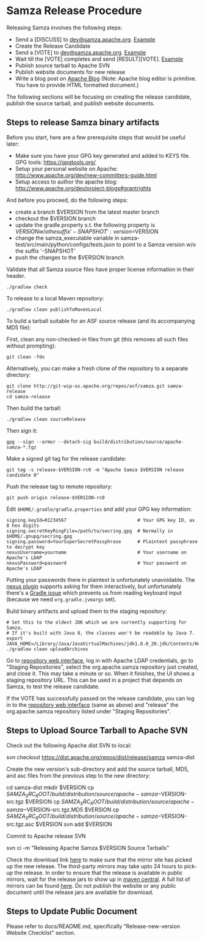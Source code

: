 # Samza Release Procedure

Releasing Samza involves the following steps:

* Send a [DISCUSS] to dev@samza.apache.org. [Example](http://mail-archives.apache.org/mod_mbox/samza-dev/201503.mbox/%3CCABYbY7dsYAQo4_6qBvmUSOF37%2BUfsHRQ3dKOJV1qHJUTetKdAA%40mail.gmail.com%3E)
* Create the Release Candidate
* Send a [VOTE] to dev@samza.apache.org. [Example](http://mail-archives.apache.org/mod_mbox/samza-dev/201503.mbox/%3CCAOErhNQsehZ8iEXsP5saKgr9qjD%3DART7-2OCWJcCbXJko9FV4A%40mail.gmail.com%3E)
* Wait till the [VOTE] completes and send [RESULT][VOTE]. [Example](http://mail-archives.apache.org/mod_mbox/samza-dev/201412.mbox/%3CCADiKvVuAkgiR7-0VBYccez96xtfV6edavdy7xc%3Drg9GCftaEsg%40mail.gmail.com%3E)
* Publish source tarball to Apache SVN
* Publish website documents for new release
* Write a blog post on [Apache Blog](https://blogs.apache.org/samza/) (Note: Apache blog editor is primitive. You have to provide HTML formatted document.)

The following sections will be focusing on creating the release candidate, publish the source tarball, and publish website documents.

## Steps to release Samza binary artifacts

Before you start, here are a few prerequisite steps that would be useful later:

   * Make sure you have your GPG key generated and added to KEYS file. GPG tools: https://gpgtools.org/
   * Setup your personal website on Apache: http://www.apache.org/dev/new-committers-guide.html
   * Setup access to author the apache blog: http://www.apache.org/dev/project-blogs#grantrights

And before you proceed, do the following steps:

   * create a branch $VERSION from the latest master branch
   * checkout the $VERSION branch
   * update the gradle.property s.t. the following property is $VERSION w/o the suffix '-SNAPSHOT':
      version=$VERSION
   * change the samza_executable variable in samza-test/src/main/python/configs/tests.json to point to a Samza version w/o the suffix '-SNAPSHOT'
   * push the changes to the $VERSION branch

Validate that all Samza source files have proper license information in their header.

    ./gradlew check

To release to a local Maven repository:

    ./gradlew clean publishToMavenLocal

To build a tarball suitable for an ASF source release (and its accompanying MD5 file):

First, clean any non-checked-in files from git (this removes all such files without prompting):

    git clean -fdx

Alternatively, you can make a fresh clone of the repository to a separate directory:

    git clone http://git-wip-us.apache.org/repos/asf/samza.git samza-release
    cd samza-release

Then build the tarball:

    ./gradlew clean sourceRelease

Then sign it:

    gpg --sign --armor --detach-sig build/distribution/source/apache-samza-*.tgz

Make a signed git tag for the release candidate:

    git tag -s release-$VERSION-rc0 -m "Apache Samza $VERSION release candidate 0"

Push the release tag to remote repository:

    git push origin release-$VERSION-rc0

Edit `$HOME/.gradle/gradle.properties` and add your GPG key information:

    signing.keyId=01234567                          # Your GPG key ID, as 8 hex digits
    signing.secretKeyRingFile=/path/to/secring.gpg  # Normally in $HOME/.gnupg/secring.gpg
    signing.password=YourSuperSecretPassphrase      # Plaintext passphrase to decrypt key
    nexusUsername=yourname                          # Your username on Apache's LDAP
    nexusPassword=password                          # Your password on Apache's LDAP

Putting your passwords there in plaintext is unfortunately unavoidable. The
[nexus plugin](https://github.com/bmuschko/gradle-nexus-plugin) supports asking
for them interactively, but unfortunately there's a
[Gradle issue](http://issues.gradle.org/browse/GRADLE-2357) which prevents us
from reading keyboard input (because we need `org.gradle.jvmargs` set).

Build binary artifacts and upload them to the staging repository:

    # Set this to the oldest JDK which we are currently supporting for Samza.
    # If it's built with Java 8, the classes won't be readable by Java 7.
    export JAVA_HOME=/Library/Java/JavaVirtualMachines/jdk1.8.0_20.jdk/Contents/Home
    ./gradlew clean uploadArchives

Go to [repository web interface](https://repository.apache.org/), log in with
Apache LDAP credentials, go to "Staging Repositories", select the org.apache.samza
repository just created, and close it. This may take a minute or so. When it
finishes, the UI shows a staging repository URL. This can be used in a project
that depends on Samza, to test the release candidate.

If the VOTE has successfully passed on the release candidate, you can log in to the 
[repository web interface](https://repository.apache.org) (same as above) and "release" 
the org.apache.samza repository listed under "Staging Repositories".

## Steps to Upload Source Tarball to Apache SVN

Check out the following Apache dist SVN to local:

   svn checkout https://dist.apache.org/repos/dist/release/samza samza-dist

Create the new version's sub-directory and add the source tarball, MD5, and asc files from the 
previous step to the new directory:

   cd samza-dist
   mkdir $VERSION
   cp ${SAMZA_SRC_ROOT}/build/distribution/source/apache-samza-$VERSION-src.tgz $VERSION
   cp ${SAMZA_SRC_ROOT}/build/distribution/source/apache-samza-$VERSION-src.tgz.MD5 $VERSION
   cp ${SAMZA_SRC_ROOT}/build/distribution/source/apache-samza-$VERSION-src.tgz.asc $VERSION
   svn add $VERSION

Commit to Apache release SVN

   svn ci -m "Releasing Apache Samza $VERSION Source Tarballs"

Check the download link [here](http://www-us.apache.org/dist/samza/) to make sure that the mirror
site has picked up the new release. The third-party mirrors may take upto 24 hours to pick-up the release. 
In order to ensure that the release is available in public mirrors, wait for the release jars 
to show up in [maven central](http://search.maven.org/#search%7Cga%7C1%7Csamza). A full list of mirrors can be found [here](http://www.apache.org/dyn/closer.cgi).
Do not publish the website or any public document until the release jars are available for download.

## Steps to Update Public Document

Please refer to docs/README.md, specifically "Release-new-version Website Checklist" section. 
